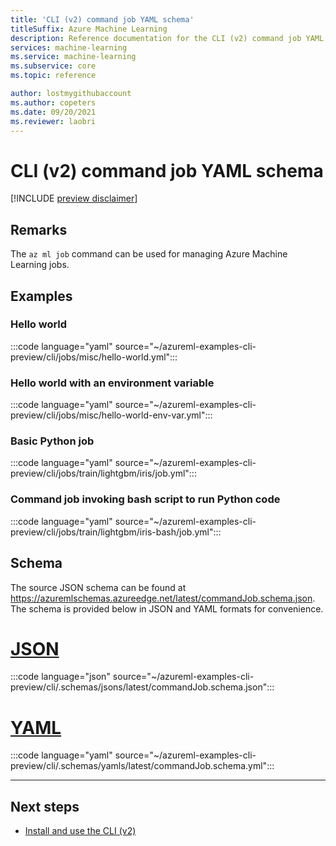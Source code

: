 ```yaml
---
title: 'CLI (v2) command job YAML schema'
titleSuffix: Azure Machine Learning
description: Reference documentation for the CLI (v2) command job YAML schema.
services: machine-learning
ms.service: machine-learning
ms.subservice: core
ms.topic: reference

author: lostmygithubaccount
ms.author: copeters
ms.date: 09/20/2021
ms.reviewer: laobri
---
```


# CLI (v2) command job YAML schema

[!INCLUDE [preview disclaimer](../../includes/machine-learning-preview-generic-disclaimer.md)]

## Remarks

The `az ml job` command can be used for managing Azure Machine Learning jobs.

## Examples

### Hello world

:::code language="yaml" source="~/azureml-examples-cli-preview/cli/jobs/misc/hello-world.yml":::

### Hello world with an environment variable

:::code language="yaml" source="~/azureml-examples-cli-preview/cli/jobs/misc/hello-world-env-var.yml":::

### Basic Python job

:::code language="yaml" source="~/azureml-examples-cli-preview/cli/jobs/train/lightgbm/iris/job.yml":::

### Command job invoking bash script to run Python code

:::code language="yaml" source="~/azureml-examples-cli-preview/cli/jobs/train/lightgbm/iris-bash/job.yml":::

## Schema

The source JSON schema can be found at https://azuremlschemas.azureedge.net/latest/commandJob.schema.json. The schema is provided below in JSON and YAML formats for convenience.

# [JSON](#tab/json)

:::code language="json" source="~/azureml-examples-cli-preview/cli/.schemas/jsons/latest/commandJob.schema.json":::

# [YAML](#tab/yaml)

:::code language="yaml" source="~/azureml-examples-cli-preview/cli/.schemas/yamls/latest/commandJob.schema.yml":::

---

## Next steps

- [Install and use the CLI (v2)](how-to-configure-cli.md)
